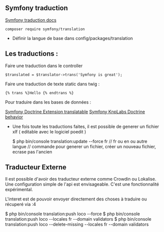 ## Symfony traduction


[Symfony traduction docs ](https://symfony.com/doc/current/translation.html)

    composer require symfony/translation


- Définir la langue de base dans config/packages/translation


## Les traductions :


Faire une traduction dans le controller

    $translated = $translator->trans('Symfony is great');


Faire une traduction de texte static dans twig :

    {% trans %}Hello {% endtrans %}


Pour traduire dans les bases de données :

[Symfony Doctrine Extension translatable](https://github.com/doctrine-extensions/DoctrineExtensions/blob/main/doc/translatable.md)
[Symfony KnpLabs Doctrine behavior](https://github.com/KnpLabs/DoctrineBehaviors)



-  Une fois toute les traductions faites, il est possible de generer un fichier xlf ( editable avec le logiciel poedit )

    $ php bin/console translation:update --force fr // fr ou en ou autre langue // commande pour generer un fichier, créer un nouveau fichier, ecrase pas l'ancien

## Traducteur Externe

Il est possible d'avoir des traducteur externe comme Crowdin ou Lokalise.
Une configuration simple de l'api est envisageable. C'est une fonctionnalité expérimental.

L'interet est de pouvoir envoyer directement des choses à traduire ou récuperé via :4

  $ php bin/console translation:push loco --force
  $ php bin/console translation:push loco --locales fr --domain validators
  $ php bin/console translation:push loco --delete-missing --locales fr --domain validators
